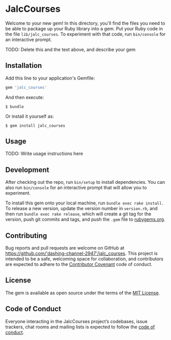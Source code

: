 # JalcCourses

Welcome to your new gem! In this directory, you'll find the files you need to be able to package up your Ruby library into a gem. Put your Ruby code in the file `lib/jalc_courses`. To experiment with that code, run `bin/console` for an interactive prompt.

TODO: Delete this and the text above, and describe your gem

## Installation

Add this line to your application's Gemfile:

```ruby
gem 'jalc_courses'
```

And then execute:

    $ bundle

Or install it yourself as:

    $ gem install jalc_courses

## Usage

TODO: Write usage instructions here

## Development

After checking out the repo, run `bin/setup` to install dependencies. You can also run `bin/console` for an interactive prompt that will allow you to experiment.

To install this gem onto your local machine, run `bundle exec rake install`. To release a new version, update the version number in `version.rb`, and then run `bundle exec rake release`, which will create a git tag for the version, push git commits and tags, and push the `.gem` file to [rubygems.org](https://rubygems.org).

## Contributing

Bug reports and pull requests are welcome on GitHub at https://github.com/'dashing-channel-2947'/jalc_courses. This project is intended to be a safe, welcoming space for collaboration, and contributors are expected to adhere to the [Contributor Covenant](http://contributor-covenant.org) code of conduct.

## License

The gem is available as open source under the terms of the [MIT License](https://opensource.org/licenses/MIT).

## Code of Conduct

Everyone interacting in the JalcCourses project’s codebases, issue trackers, chat rooms and mailing lists is expected to follow the [code of conduct](https://github.com/'dashing-channel-2947'/jalc_courses/blob/master/CODE_OF_CONDUCT.md).
